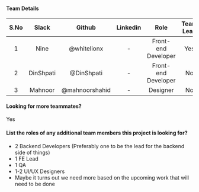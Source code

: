 #### Team Details
| S.No |   Slack   |     Github     | Linkedin |            Role            | Team Lead |                            Account number                        |
|:----:|:---------:|:--------------:|:--------:|:--------------------------:|:---------:|:----------------------------------------------------------------:|
|   1  |   Nine    |  @whitelionx   |     -    |      Front-end Developer   |    Yes    | fb84a32a698a03dd327c4ce673f19fa0acf6e68cb50f143d5d7c080471bc4625 |
|   2  | DinShpati |   @DinShpati   |     -    |      Front-end Developer   |    No     | 3b59cd93d7cb88fd55caaea77f07328b57cce7e3d1a14b13410291c698dccf2e |
|   3  |  Mahnoor  | @mahnoorshahid |     -    |            Designer        |    No     | df7ca89f34af05964b7722459c7074b70e5993e17215834f95a72e9e56562db9 |                                                                 

#### Looking for more teammates?
Yes

#### List the roles of any additional team members this project is looking for?
- 2 Backend Developers (Preferably one to be the lead for the backend side of things) 
- 1 FE Lead 
- 1 QA 
- 1-2 UI/UX Designers
- Maybe it turns out we need more based on the upcoming work that will need to be done
